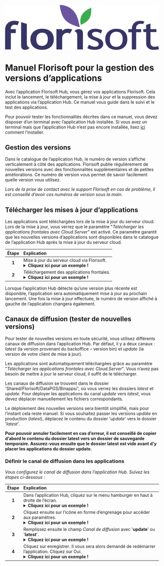<img src="../../fslogo.png">

# Manuel Florisoft pour la gestion des versions d’applications

Avec l’application Florisoft Hub, vous gérez vos applications Florisoft. Cela inclut le lancement, le téléchargement, la mise à jour et la suppression des applications via l’application Hub. Ce manuel vous guide dans le suivi et le test des applications.

Pour pouvoir tester les fonctionnalités décrites dans ce manuel, vous devez disposer d’un terminal avec l’application Hub installée. Si vous avez un terminal mais que l’application Hub n’est pas encore installée, lisez [ici](https://github.com/florisoft/User.Manuals/blob/main/CLOUD%20APPLICATIONS/App%20Hub/Hub-App%20installation%20FR.md#installation-de-lapplication-android) comment l’installer.

## Gestion des versions

Dans le catalogue de l’application Hub, le numéro de version s’affiche verticalement à côté des applications. Florisoft publie régulièrement de nouvelles versions avec des fonctionnalités supplémentaires et de petites améliorations. Ce numéro de version vous permet de savoir facilement quelle version vous utilisez.

*Lors de la prise de contact avec le support Florisoft en cas de problème, il est conseillé d’avoir ces numéros de version sous la main.*

## Télécharger les mises à jour d’applications

Les applications sont téléchargées lors de la mise à jour du serveur cloud. Lors de la mise à jour, vous verrez que le paramètre "*Télécharger les applications frontales avec Cloud.Server*" est activé. Ce paramètre garantit que les nouvelles versions d’applications sont disponibles dans le catalogue de l’application Hub après la mise à jour du serveur cloud.

|Étape|Explication|
|:-:|:--|
|**1**|Mise à jour du serveur cloud via Florisoft.<details><summary><b>Cliquez ici pour un exemple !</b></summary><img src="Media/App Management/2.png"></details>|
|**2**|Téléchargement des applications frontales.<details><summary><b>Cliquez ici pour un exemple !</b></summary><img src="Media/App Management/1.png"></details>|

Lorsque l’application Hub détecte qu’une version plus récente est disponible, l’application sera automatiquement mise à jour au prochain lancement. Une fois la mise à jour effectuée, le numéro de version affiché à gauche de l’application changera également.

## Canaux de diffusion (tester de nouvelles versions)

Pour tester de nouvelles versions en toute sécurité, vous utilisez différents canaux de diffusion dans l’application Hub. Par défaut, il y a deux canaux : *latest* (la version provenant du backoffice – version bin) et *update* (la version de votre client de mise à jour).

Les applications sont automatiquement téléchargées grâce au paramètre "*Télécharger les applications frontales avec Cloud.Server*". Vous n’avez pas besoin de mettre à jour le serveur cloud, il suffit de le télécharger.
<!-- Je ne suis plus certain que ce processus soit entièrement automatique. À vérifier.-->
Les canaux de diffusion se trouvent dans le dossier 'Shared/Florisoft/DataPGS/Binapps/', où vous verrez les dossiers *latest* et *update*. Pour déployer les applications du canal *update* vers *latest*, vous devez déplacer manuellement les fichiers correspondants.

Le déploiement des nouvelles versions sera bientôt simplifié, mais pour l’instant cela reste manuel. Si vous souhaitez passer les versions *update* en production (*latest*), déplacez le contenu du dossier '*update*' vers le dossier '*latest*'.

**Pour pouvoir annuler facilement en cas d’erreur, il est conseillé de copier d’abord le contenu du dossier latest vers un dossier de sauvegarde temporaire. Assurez-vous ensuite que le dossier latest est vide avant d’y placer les applications du dossier update.**

### Définir le canal de diffusion dans les applications

*Vous configurez le canal de diffusion dans l’application Hub. Suivez les étapes ci-dessous :*

|Étape|Explication|
|:-:|:--|
|**1**|Dans l’application Hub, cliquez sur le menu hamburger en haut à droite de l’écran.<details><summary><b>Cliquez ici pour un exemple !</b></summary><img src="Media/App Management/3.png" height=350px></details>|
|**2**|Cliquez ensuite sur l’icône en forme d’engrenage pour accéder aux paramètres.<details><summary><b>Cliquez ici pour un exemple !</b></summary><img src="Media/App Management/4.png" height=350px></details>|
|**3**|Remplissez ensuite le champ *Canal de diffusion* avec '**update**' ou '**latest**'.<details><summary><b>Cliquez ici pour un exemple !</b></summary><img src="Media/App Management/5.png" height=350px></details>|
|**4**|Cliquez sur enregistrer. Il vous sera alors demandé de redémarrer l’application. Cliquez sur Oui.<details><summary><b>Cliquez ici pour un exemple !</b></summary><img src="Media/App Management/6.png" height=350px></details>|
